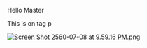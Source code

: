 Hello Master

<p>This is on tag p</p>

[![Screen Shot 2560-07-08 at 9.59.16 PM.png](https://s10.postimg.org/wh1ls00gp/Screen_Shot_2560-07-08_at_9.59.16_PM.png)](https://postimg.org/image/5vz2wfy39/)